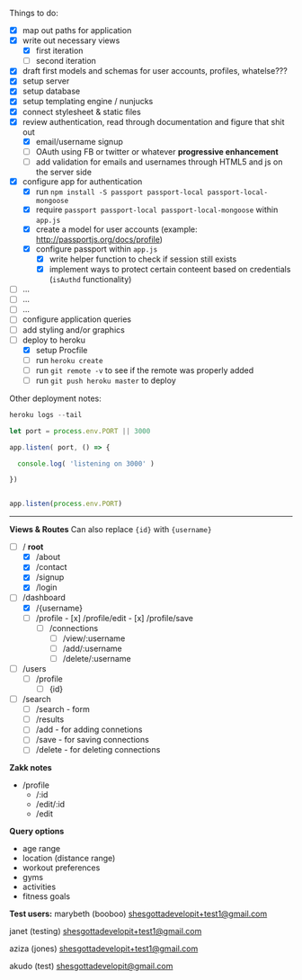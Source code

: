Things to do:
- [x] map out paths for application
- [x] write out necessary views
    - [x] first iteration
    - [ ] second iteration
- [x] draft first models and schemas for user accounts, profiles, whatelse???
- [x] setup server
- [x] setup database
- [x] setup templating engine / nunjucks
- [x] connect stylesheet & static files
- [x] review authentication, read through documentation and figure that shit out
    - [x] email/username signup
    - [ ] OAuth using FB or twitter or whatever **progressive enhancement**
    - [ ] add validation for emails and usernames through HTML5 and js on the server side
- [x] configure app for authentication
    - [x] run `npm install -S passport passport-local passport-local-mongoose`
    - [x] require `passport passport-local passport-local-mongoose` within `app.js`
    - [x] create a model for user accounts (example: http://passportjs.org/docs/profile)
    - [x] configure passport within `app.js`
        - [x] write helper function to check if session still exists
        - [x] implement ways to protect certain conteent based on credentials (`isAuthd` functionality)
- [ ] ...
- [ ] ...
- [ ] ...
- [ ] configure application queries
- [ ] add styling and/or graphics
- [ ] deploy to heroku
    - [x] setup Procfile
    - [ ] run `heroku create`
    - [ ] run `git remote -v` to see if the remote was properly added
    - [ ] run `git push heroku master` to deploy

Other deployment notes:
```javascript
heroku logs --tail

let port = process.env.PORT || 3000

app.listen( port, () => {

  console.log( 'listening on 3000' )

})


app.listen(process.env.PORT)
```

---
**Views & Routes**
Can also replace `{id}` with `{username}`

- [ ] / **root**
    - [x] /about
    - [x] /contact
    - [x] /signup
    - [x] /login
- [ ] /dashboard
    - [x] /{username}
    - [ ] /profile
            - [x] /profile/edit
            - [x] /profile/save
        - [ ] /connections
            - [ ] /view/:username
            - [ ] /add/:username
            - [ ] /delete/:username
- [ ] /users
    - [ ] /profile
        - [ ] {id}
- [ ] /search
    - [ ] /search - form
    - [ ] /results
    - [ ] /add - for adding connetions
    - [ ] /save - for saving connections
    - [ ] /delete - for deleting connections

**Zakk notes**
- /profile
    - /:id
    - /edit/:id
    - /edit


**Query options**
- age range
- location (distance range)
- workout preferences
- gyms
- activities
- fitness goals


**Test users:**
marybeth (booboo)
shesgottadevelopit+test1@gmail.com

janet (testing)
shesgottadevelopit+test1@gmail.com

aziza (jones)
shesgottadevelopit+test1@gmail.com

akudo (test)
shesgottadevelopit@gmail.com
